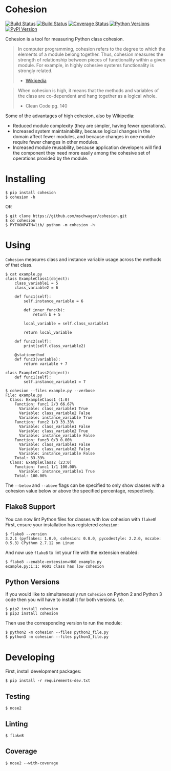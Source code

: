 # Cohesion

[![Build Status](https://travis-ci.org/mschwager/cohesion.svg?branch=master)](https://travis-ci.org/mschwager/cohesion)
[![Build Status](https://ci.appveyor.com/api/projects/status/github/mschwager/cohesion?branch=master&svg=true)](https://ci.appveyor.com/project/mschwager/cohesion/branch/master)
[![Coverage Status](https://coveralls.io/repos/github/mschwager/cohesion/badge.svg?branch=master)](https://coveralls.io/github/mschwager/cohesion?branch=master)
[![Python Versions](https://img.shields.io/pypi/pyversions/cohesion.svg)](https://img.shields.io/pypi/pyversions/cohesion.svg)
[![PyPI Version](https://img.shields.io/pypi/v/cohesion.svg)](https://img.shields.io/pypi/v/cohesion.svg)

Cohesion is a tool for measuring Python class cohesion.

> In computer programming, cohesion refers to the degree to which the elements
> of a module belong together. Thus, cohesion measures the strength of
> relationship between pieces of functionality within a given module. For
> example, in highly cohesive systems functionality is strongly related.
> - [Wikipedia](https://en.wikipedia.org/wiki/Cohesion_(computer_science))

> When cohesion is high, it means that the methods and variables of the class
> are co-dependent and hang together as a logical whole.
> - Clean Code pg. 140

Some of the advantages of high cohesion, also by Wikipedia:

* Reduced module complexity (they are simpler, having fewer operations).
* Increased system maintainability, because logical changes in the domain
  affect fewer modules, and because changes in one module require fewer
  changes in other modules.
* Increased module reusability, because application developers will find
  the component they need more easily among the cohesive set of operations
  provided by the module.

# Installing

```
$ pip install cohesion
$ cohesion -h
```

OR

```
$ git clone https://github.com/mschwager/cohesion.git
$ cd cohesion
$ PYTHONPATH=lib/ python -m cohesion -h
```

# Using

`Cohesion` measures class and instance variable usage across the methods
of that class.

```
$ cat example.py
class ExampleClass1(object):
    class_variable1 = 5
    class_variable2 = 6

    def func1(self):
        self.instance_variable = 6

        def inner_func(b):
            return b + 5

        local_variable = self.class_variable1

        return local_variable

    def func2(self):
        print(self.class_variable2)

    @staticmethod
    def func3(variable):
        return variable + 7

class ExampleClass2(object):
    def func1(self):
        self.instance_variable1 = 7
```

```
$ cohesion --files example.py --verbose
File: example.py
  Class: ExampleClass1 (1:0)
    Function: func1 2/3 66.67%
      Variable: class_variable1 True
      Variable: class_variable2 False
      Variable: instance_variable True
    Function: func2 1/3 33.33%
      Variable: class_variable1 False
      Variable: class_variable2 True
      Variable: instance_variable False
    Function: func3 0/3 0.00%
      Variable: class_variable1 False
      Variable: class_variable2 False
      Variable: instance_variable False
    Total: 33.33%
  Class: ExampleClass2 (23:0)
    Function: func1 1/1 100.00%
      Variable: instance_variable1 True
    Total: 100.00%
```

The `--below` and `--above` flags can be specified to only show classes with
a cohesion value below or above the specified percentage, respectively.

## Flake8 Support

You can now lint Python files for classes with low cohesion with `flake8`!
First, ensure your installation has registered `cohesion`:

```
$ flake8 --version
3.2.1 (pyflakes: 1.0.0, cohesion: 0.8.0, pycodestyle: 2.2.0, mccabe: 0.5.3) CPython 2.7.12 on Linux
```

And now use `flake8` to lint your file with the extension enabled:

```
$ flake8 --enable-extension=H60 example.py
example.py:1:1: H601 class has low cohesion
```

## Python Versions

If you would like to simultaneously run `Cohesion` on Python 2 and Python 3
code then you will have to install it for both versions. I.e.

```
$ pip2 install cohesion
$ pip3 install cohesion
```

Then use the corresponding version to run the module:

```
$ python2 -m cohesion --files python2_file.py
$ python3 -m cohesion --files python3_file.py
```

# Developing

First, install development packages:

```
$ pip install -r requirements-dev.txt
```

## Testing

```
$ nose2
```

## Linting

```
$ flake8
```

## Coverage

```
$ nose2 --with-coverage
```

